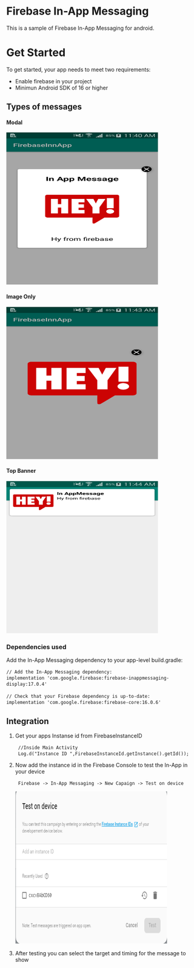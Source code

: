 # Firebase In-App Messaging
This is a sample of Firebase In-App Messaging for android.

# Get Started
To get started, your app needs to meet two requirements:
- Enable firebase in your project
- Minimun Android SDK of 16 or higher

## Types of messages

#### Modal

<img src="./Screens/modal.png" width="400" height="400"/>

#### Image Only

<img src="./Screens/image-only.png" width="400" height="400"/>

#### Top Banner

<img src="./Screens/banner.png" width="400" height="400"/>

### Dependencies used
Add the In-App Messaging dependency to your app-level build.gradle:

    // Add the In-App Messaging dependency:
    implementation 'com.google.firebase:firebase-inappmessaging-display:17.0.4'

    // Check that your Firebase dependency is up-to-date:
    implementation 'com.google.firebase:firebase-core:16.0.6'

## Integration
1. Get your apps Instanse id from FirebaseInstanceID
        
        //Inside Main Activity
        Log.d("Instance ID ",FirebaseInstanceId.getInstance().getId());
        
2. Now add the instance id in the Firebase Console to test the In-App in your device

        Firebase -> In-App Messaging -> New Capaign -> Test on device
        
      <img src="./Screens/test.PNG" width="400" height="400"/>
        
3. After testing you can select the target and timing for the message to show
